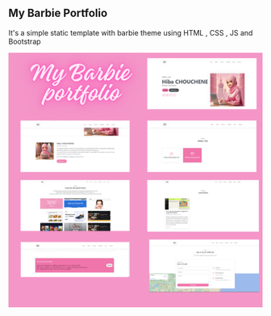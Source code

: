 ## My Barbie Portfolio
It's a simple static template with barbie theme using HTML , CSS , JS and Bootstrap 


![My Barbie Portfolio](my_barbie_portfolio1.png)